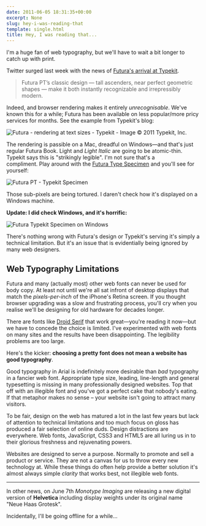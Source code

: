 ```yaml
---
date: 2011-06-05 18:31:35+00:00
excerpt: None
slug: hey-i-was-reading-that
template: single.html
title: Hey, I was reading that...
---
```


I'm a huge fan of web typography, but we'll have to wait a bit longer to catch up with print.

Twitter surged last week with the news of [Futura's arrival at Typekit](http://blog.typekit.com/2011/06/01/futura/).

> Futura PT’s classic design — tall ascenders, near perfect geometric shapes — make it both instantly recognizable and irrepressibly modern.

Indeed, and browser rendering makes it entirely _unrecognisable_. We've known this for a while; Futura has been available on less popular/more pricy services for months. See the example from Typekit's blog:

![Futura - rendering at text sizes - Typekit - Image © 2011 Typekit, Inc.](/images/2011/06/Rendering-at-text-sizes.png)

The rendering is passible on a Mac, dreadful on Windows—and that's just regular Futura Book. Light and _Light Italic_ are going to be atomic-thin. Typekit says this is "strikingly legible". I'm not sure that's a compliment. Play around with the [Futura Type Specimen](http://typekit.com/fonts/futura-pt) and you'll see for yourself:

![Futura PT - Typekit Specimen](/images/2011/06/typekit.png)

Those sub-pixels are being tortured. I daren't check how it's displayed on a Windows machine.

**Update: I did check Windows, and it's horrific:**

![Futura Typekit Specimen on Windows](/images/2011/06/typekit-windows.png)

There's nothing wrong with Futura's design or Typekit's serving it's simply a technical limitation. But it's an issue that is evidentially being ignored by many web designers.

## Web Typography Limitations

Futura and many (actually most) other web fonts can never be used for body copy. At least not until we're all sat infront of desktop displays that match the _pixels-per-inch_ of the iPhone's Retina screen. If you thought browser upgrading was a slow and frustrating process, you'll cry when you realise we'll be designing for old hardware for decades longer.

There are fonts like [Droid Serif](http://www.google.com/webfonts/family?family=Droid+Serif) that work great—you're reading it now—but we have to concede the choice is limited. I've experimented with web fonts on many sites and the results have been disappointing. The legibility problems are too large.

Here's the kicker: **choosing a pretty font does not mean a website has good typography**.

Good typography in Arial is indefinitely more desirable than _bad_ typography in a fancier web font. Appropriate type size, leading, line-length and general typesetting is missing in many professionally designed websites. Top that off with an illegible font and you've got a perfect cake that nobody's eating. If that metaphor makes no sense – your website isn't going to attract many visitors.

To be fair, design on the web has matured a lot in the last few years but lack of attention to technical limitations and too much focus on gloss has produced a fair selection of online duds. Design distractions are everywhere. Web fonts, JavaScript, CSS3 and HTML5 are all luring us in to their glorious freshness and rejuvenating powers.

Websites are designed to serve a purpose. Normally to promote and sell a product or service. They are not a canvas for us to throw every new technology at. While these things do often help provide a better solution it's almost always simple _clarity_ that works best, not illegible web fonts.

* * *

In other news, on June 7th _Monotype Imaging_ are releasing a new digital version of **Helvetica** including display weights under its original name "Neue Haas Grotesk".

Incidentally, I'll be going offline for a while...
